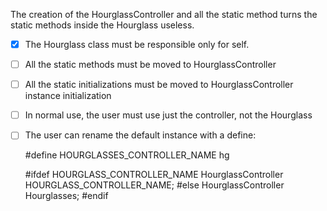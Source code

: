 The creation of the HourglassController and all the static method turns the static methods inside the Hourglass
useless.

- [X] The Hourglass class must be responsible only for self.
- [ ] All the static methods must be moved to HourglassController
- [ ] All the static initializations must be moved to HourglassController instance initialization
- [ ] In normal use, the user must use just the controller, not the Hourglass
- [ ] The user can rename the default instance with a define:

    #define HOURGLASSES_CONTROLLER_NAME hg

    #ifdef HOURGLASS_CONTROLLER_NAME
      HourglassController HOURGLASS_CONTROLLER_NAME;
    #else
      HourglassController Hourglasses;
    #endif
